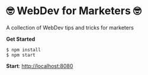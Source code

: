 # 🤓 WebDev for Marketers 🤓

A collection of WebDev tips and tricks for marketers

**Get Started**

	$ npm install
	$ npm start

**Start**: [http://localhost:8080](http://localhost:8080)
